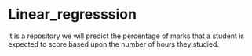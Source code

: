 # Linear_regresssion
it is a repository we will predict the percentage of marks that a student is expected to score based upon the number of hours they studied.
